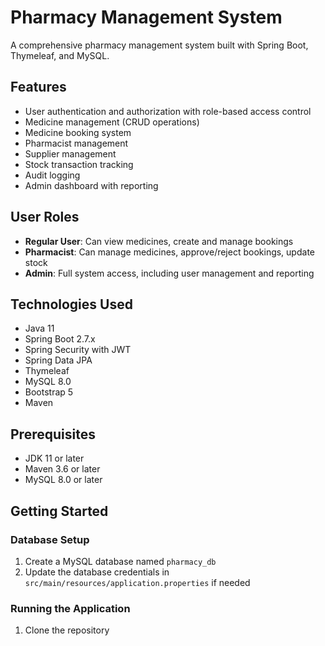 # Pharmacy Management System

A comprehensive pharmacy management system built with Spring Boot, Thymeleaf, and MySQL.

## Features

- User authentication and authorization with role-based access control
- Medicine management (CRUD operations)
- Medicine booking system
- Pharmacist management
- Supplier management
- Stock transaction tracking
- Audit logging
- Admin dashboard with reporting

## User Roles

- **Regular User**: Can view medicines, create and manage bookings
- **Pharmacist**: Can manage medicines, approve/reject bookings, update stock
- **Admin**: Full system access, including user management and reporting

## Technologies Used

- Java 11
- Spring Boot 2.7.x
- Spring Security with JWT
- Spring Data JPA
- Thymeleaf
- MySQL 8.0
- Bootstrap 5
- Maven

## Prerequisites

- JDK 11 or later
- Maven 3.6 or later
- MySQL 8.0 or later

## Getting Started

### Database Setup

1. Create a MySQL database named `pharmacy_db`
2. Update the database credentials in `src/main/resources/application.properties` if needed

### Running the Application

1. Clone the repository

